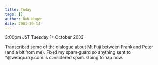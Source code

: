 ```yaml
---
title: Today
tags: []
author: Rob Nugen
date: 2003-10-14
---
```


<p class=date>3:00pm JST Tuesday 14 October 2003</p>

<p>Transcribed some of the dialogue about Mt Fuji between Frank and
Peter (and a bit from me).  Fixed my spam-guard so anything sent to
*@webquarry.com is considered spam.  Going to nap now.</p>

